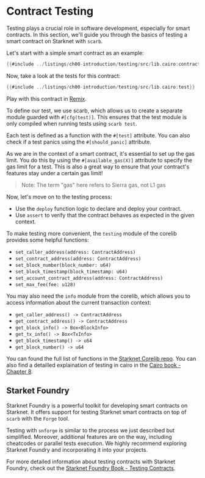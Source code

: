 # Contract Testing

Testing plays a crucial role in software development, especially for smart contracts. In this section, we'll guide you through the basics of testing a smart contract on Starknet with `scarb`.

Let's start with a simple smart contract as an example:
```rust
{{#include ../listings/ch00-introduction/testing/src/lib.cairo:contract}}
```

Now, take a look at the tests for this contract:
```rust
{{#include ../listings/ch00-introduction/testing/src/lib.cairo:test}}
```

Play with this contract in [Remix](https://remix.ethereum.org/?#activate=Starknet-cairo1-compiler&url=https://github.com/NethermindEth/StarknetByExample/blob/main/listings/ch00-introduction/testing/src/lib.cairo).

To define our test, we use scarb, which allows us to create a separate module guarded with `#[cfg(test)]`. This ensures that the test module is only compiled when running tests using `scarb test`.

Each test is defined as a function with the `#[test]` attribute. You can also check if a test panics using the `#[should_panic]` attribute.

As we are in the context of a smart contract, it's essential to set up the gas limit. You do this by using the `#[available_gas(X)]` attribute to specify the gas limit for a test. This is also a great way to ensure that your contract's features stay under a certain gas limit!

> Note: The term "gas" here refers to Sierra gas, not L1 gas

Now, let's move on to the testing process:
- Use the `deploy` function logic to declare and deploy your contract.
- Use `assert` to verify that the contract behaves as expected in the given context.

To make testing more convenient, the `testing` module of the corelib provides some helpful functions:
- `set_caller_address(address: ContractAddress)`
- `set_contract_address(address: ContractAddress)`
- `set_block_number(block_number: u64)`
- `set_block_timestamp(block_timestamp: u64)`
- `set_account_contract_address(address: ContractAddress)`
- `set_max_fee(fee: u128)`

You may also need the `info` module from the corelib, which allows you to access information about the current transaction context:
- `get_caller_address() -> ContractAddress`
- `get_contract_address() -> ContractAddress`
- `get_block_info() -> Box<BlockInfo>`
- `get_tx_info() -> Box<TxInfo>`
- `get_block_timestamp() -> u64`
- `get_block_number() -> u64`


You can found the full list of functions in the [Starknet Corelib repo](https://github.com/starkware-libs/cairo/tree/main/corelib/src/starknet).
You can also find a detailled explaination of testing in cairo in the [Cairo book - Chapter 8](https://book.cairo-lang.org/ch08-01-how-to-write-tests.html).

## Starket Foundry

<!-- TODO update this when Starknet Foundry is more mature. -->

Starknet Foundry is a powerful toolkit for developing smart contracts on Starknet. It offers support for testing Starknet smart contracts on top of `scarb` with the `Forge` tool.

Testing with `snforge` is similar to the process we just described but simplified. Moreover, additional features are on the way, including cheatcodes or parallel tests execution. We highly recommend exploring Starknet Foundry and incorporating it into your projects.

For more detailed information about testing contracts with Starknet Foundry, check out the [Starknet Foundry Book - Testing Contracts](https://foundry-rs.github.io/starknet-foundry/testing/contracts.html).
